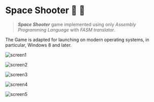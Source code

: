 # Space Shooter :space_invader: :rocket:
> ***Space Shooter*** game implemented using only *Assembly Programming Language* with *FASM translator*.

The Game is adapted for launching on modern operating systems, in particular, Windows 8 and later.

![screen1](https://github.com/polina-krukovich/Space-Shooter/blob/master/screenshots/screen1.png)

![screen2](https://github.com/polina-krukovich/Space-Shooter/blob/master/screenshots/screen2.png)

![screen3](https://github.com/polina-krukovich/Space-Shooter/blob/master/screenshots/screen3.png)

![screen4](https://github.com/polina-krukovich/Space-Shooter/blob/master/screenshots/screen4.png)

![screen5](https://github.com/polina-krukovich/Space-Shooter/blob/master/screenshots/screen6.png)